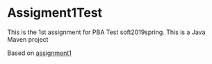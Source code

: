 # Assigment1Test
This is the 1st assignment for PBA Test soft2019spring.
This is a Java Maven project

Based on [assignment1](https://github.com/datsoftlyngby/soft2019spring-test/blob/master/Assignments/01%20Test%20cases%20assignment.pdf)

